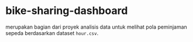 # bike-sharing-dashboard
merupakan bagian dari proyek analisis data untuk melihat pola peminjaman sepeda berdasarkan dataset `hour.csv`. 
